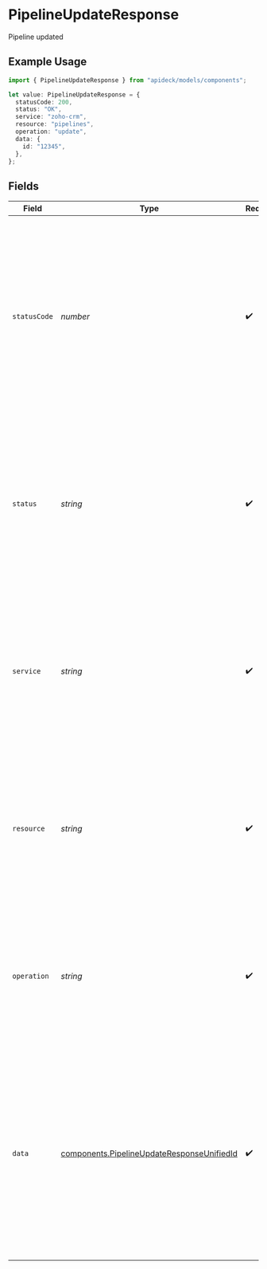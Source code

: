 # PipelineUpdateResponse

Pipeline updated

## Example Usage

```typescript
import { PipelineUpdateResponse } from "apideck/models/components";

let value: PipelineUpdateResponse = {
  statusCode: 200,
  status: "OK",
  service: "zoho-crm",
  resource: "pipelines",
  operation: "update",
  data: {
    id: "12345",
  },
};
```

## Fields

| Field                                                                                                                                                                                                                                                                                                                          | Type                                                                                                                                                                                                                                                                                                                           | Required                                                                                                                                                                                                                                                                                                                       | Description                                                                                                                                                                                                                                                                                                                    | Example                                                                                                                                                                                                                                                                                                                        |
| ------------------------------------------------------------------------------------------------------------------------------------------------------------------------------------------------------------------------------------------------------------------------------------------------------------------------------ | ------------------------------------------------------------------------------------------------------------------------------------------------------------------------------------------------------------------------------------------------------------------------------------------------------------------------------ | ------------------------------------------------------------------------------------------------------------------------------------------------------------------------------------------------------------------------------------------------------------------------------------------------------------------------------ | ------------------------------------------------------------------------------------------------------------------------------------------------------------------------------------------------------------------------------------------------------------------------------------------------------------------------------ | ------------------------------------------------------------------------------------------------------------------------------------------------------------------------------------------------------------------------------------------------------------------------------------------------------------------------------ |
| `statusCode`                                                                                                                                                                                                                                                                                                                   | *number*                                                                                                                                                                                                                                                                                                                       | :heavy_check_mark:                                                                                                                                                                                                                                                                                                             | The HTTP response status code returned by the server. This integer value indicates the result of the PATCH operation on the pipeline. A status code of 200 signifies a successful update, while other codes may indicate errors or issues with the request, such as a 404 if the pipeline ID does not exist.                   | 200                                                                                                                                                                                                                                                                                                                            |
| `status`                                                                                                                                                                                                                                                                                                                       | *string*                                                                                                                                                                                                                                                                                                                       | :heavy_check_mark:                                                                                                                                                                                                                                                                                                             | The HTTP response status message accompanying the status code. This string provides a textual representation of the status code, such as 'OK' for a successful request. It helps in understanding the outcome of the operation in a human-readable format.                                                                     | OK                                                                                                                                                                                                                                                                                                                             |
| `service`                                                                                                                                                                                                                                                                                                                      | *string*                                                                                                                                                                                                                                                                                                                       | :heavy_check_mark:                                                                                                                                                                                                                                                                                                             | The Apideck ID of the service provider involved in the operation. This string identifies which third-party service (e.g., Pipedrive) the pipeline update was performed on, especially useful when multiple integrations are in use.                                                                                            | zoho-crm                                                                                                                                                                                                                                                                                                                       |
| `resource`                                                                                                                                                                                                                                                                                                                     | *string*                                                                                                                                                                                                                                                                                                                       | :heavy_check_mark:                                                                                                                                                                                                                                                                                                             | The name of the unified API resource that was targeted by the operation. This string specifies the type of resource, such as 'pipeline', that was updated, helping to confirm the exact resource affected by the PATCH request.                                                                                                | pipelines                                                                                                                                                                                                                                                                                                                      |
| `operation`                                                                                                                                                                                                                                                                                                                    | *string*                                                                                                                                                                                                                                                                                                                       | :heavy_check_mark:                                                                                                                                                                                                                                                                                                             | The specific operation that was performed, in this case, 'pipelinesUpdate'. This string confirms the action taken by the API, ensuring that the intended update operation was executed on the specified pipeline.                                                                                                              | update                                                                                                                                                                                                                                                                                                                         |
| `data`                                                                                                                                                                                                                                                                                                                         | [components.PipelineUpdateResponseUnifiedId](../../models/components/pipelineupdateresponseunifiedid.md)                                                                                                                                                                                                                       | :heavy_check_mark:                                                                                                                                                                                                                                                                                                             | This object contains the updated details of the pipeline after a successful PATCH operation. It encapsulates all the fields that were modified, reflecting the current state of the pipeline in the CRM system. This object is always included in the response to provide a comprehensive view of the pipeline's updated data. |                                                                                                                                                                                                                                                                                                                                |